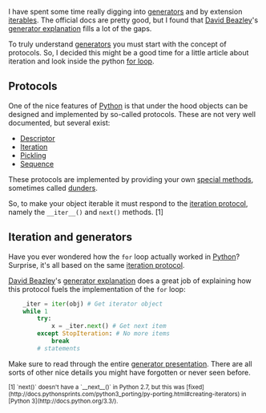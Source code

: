 I have spent some time really digging into
[generators](http://docs.python.org/2/tutorial/classes.html#generators) and by
extension
[iterables](http://docs.python.org/2/library/stdtypes.html#iterator-types).
The official docs are pretty good, but I found that
[David Beazley](http://dabeaz.com/)'s
[generator explanation](http://www.dabeaz.com/generators/Generators.pdf) fills
a lot of the gaps.

To truly understand
[generators](http://docs.python.org/2/tutorial/classes.html#generators) you
must start with the concept of protocols. So, I decided this might be a good
time for a little article about iteration and look inside the python
[for loop](http://docs.python.org/2/tutorial/controlflow.html#for-statements).

## Protocols

One of the nice features of [Python](http://python.org) is that under the hood
objects can be designed and implemented by so-called protocols. These are not
very well documented, but several exist:

- [Descriptor](http://www.rafekettler.com/magicmethods.html#descriptor)
- [Iteration](http://docs.python.org/2/library/stdtypes.html#iterator-types)
- [Pickling](http://www.rafekettler.com/magicmethods.html#pickling)
- [Sequence](http://www.rafekettler.com/magicmethods.html#sequence)

These protocols are implemented by providing your own
[special methods](http://docs.python.org/2/reference/datamodel.html#special-method-names),
sometimes called [dunders](http://durden.github.com/dunder_talk/?full#1).

So, to make your object iterable it must respond to the
[iteration protocol](http://docs.python.org/2/library/stdtypes.html#iterator-types), namely the `__iter__()` and `next()` methods. [1]

## Iteration and generators

Have you ever wondered how the `for` loop actually worked in
[Python](http://python.org)? Surprise, it's all based on the same
[iteration protocol](http://docs.python.org/2/library/stdtypes.html#iterator-types).

[David Beazley](http://dabeaz.com/)'s
[generator explanation](http://www.dabeaz.com/generators/Generators.pdf) does a
great job of explaining how this protocol fuels the implementation of the `for`
loop:

```python
    _iter = iter(obj) # Get iterator object
    while 1
        try:
            x = _iter.next() # Get next item
        except StopIteration: # No more items
            break
        # statements
```

Make sure to read through the entire
[generator presentation](http://www.dabeaz.com/generators/Generators.pdf).
There are all sorts of other nice details you might have forgotten or never
seen before.

<small>
    [1] `next()` doesn't have a `__next__()` in Python 2.7, but this was
    [fixed](http://docs.pythonsprints.com/python3_porting/py-porting.html#creating-iterators)
    in [Python 3](http://docs.python.org/3.3/).
</small>